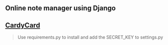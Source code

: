 ## Online note manager using Django
[CardyCard](https://cardycard.herokuapp.com/)
-----
> Use requirements.py to install and add the SECRET_KEY to settings.py
